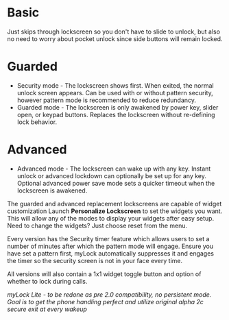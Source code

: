 # Basic #
Just skips through lockscreen so you don't have to slide to unlock, but also no need to worry about pocket unlock since side buttons will remain locked.

# Guarded #

  * Security mode - The lockscreen shows first. When exited, the normal unlock screen appears. Can be used with or without pattern security, however pattern mode is recommended to reduce redundancy.
  * Guarded mode - The lockscreen is only awakened by power key, slider open, or keypad buttons. Replaces the lockscreen without re-defining lock behavior.

# Advanced #
  * Advanced mode - The lockscreen can wake up with any key. Instant unlock or advanced lockdown can optionally be set up for any key. Optional advanced power save mode sets a quicker timeout when the lockscreen is awakened.

The guarded and advanced replacement lockscreens are capable of widget customization
Launch **Personalize Lockscreen** to set the widgets you want. This will allow any of the modes to display your widgets after easy setup. Need to change the widgets? Just choose reset from the menu.

Every version has the Security timer feature which allows users to set a number of minutes after which the pattern mode will engage. Ensure you have set a pattern first, myLock automatically suppresses it and engages the timer so the security screen is not in your face every time.

All versions will also contain a 1x1 widget toggle button and option of whether to lock during calls.

_myLock Lite - to be redone as pre 2.0 compatibility, no persistent mode. Goal is to get the phone handling perfect and utilize original alpha 2c secure exit at every wakeup_